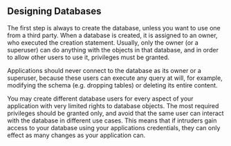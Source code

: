 Designing Databases
-------------------

The first step is always to create the database, unless you want to use
one from a third party. When a database is created, it is assigned to an
owner, who executed the creation statement. Usually, only the owner (or
a superuser) can do anything with the objects in that database, and in
order to allow other users to use it, privileges must be granted.

Applications should never connect to the database as its owner or a
superuser, because these users can execute any query at will, for
example, modifying the schema (e.g. dropping tables) or deleting its
entire content.

You may create different database users for every aspect of your
application with very limited rights to database objects. The most
required privileges should be granted only, and avoid that the same user
can interact with the database in different use cases. This means that
if intruders gain access to your database using your applications
credentials, they can only effect as many changes as your application
can.
